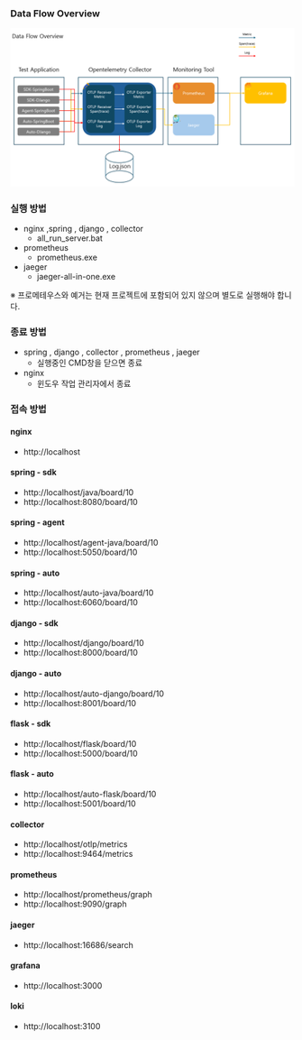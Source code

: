 

### Data Flow Overview
![data-falow-overview.png](/application/data-falow-overview.png)

### 실행 방법
- nginx ,spring , django , collector
  - all_run_server.bat
- prometheus
  - prometheus.exe
- jaeger
  - jaeger-all-in-one.exe 

※ 프로메테우스와 예거는 현재 프로젝트에 포함되어 있지 않으며 별도로 실행해야 합니다.


### 종료 방법
- spring , django , collector , prometheus , jaeger
    - 실행중인 CMD창을 닫으면 종료
- nginx
    - 윈도우 작업 관리자에서 종료

### 접속 방법
#### nginx
- http://localhost

#### spring - sdk
- http://localhost/java/board/10
- http://localhost:8080/board/10

#### spring - agent
- http://localhost/agent-java/board/10
- http://localhost:5050/board/10

#### spring - auto
- http://localhost/auto-java/board/10
- http://localhost:6060/board/10

#### django - sdk
- http://localhost/django/board/10
- http://localhost:8000/board/10

#### django - auto
- http://localhost/auto-django/board/10
- http://localhost:8001/board/10
 
#### flask - sdk
- http://localhost/flask/board/10
- http://localhost:5000/board/10

#### flask - auto
- http://localhost/auto-flask/board/10
- http://localhost:5001/board/10

#### collector
- http://localhost/otlp/metrics
- http://localhost:9464/metrics

#### prometheus
- http://localhost/prometheus/graph
- http://localhost:9090/graph

#### jaeger
- http://localhost:16686/search

#### grafana
- http://localhost:3000 

#### loki
- http://localhost:3100 
